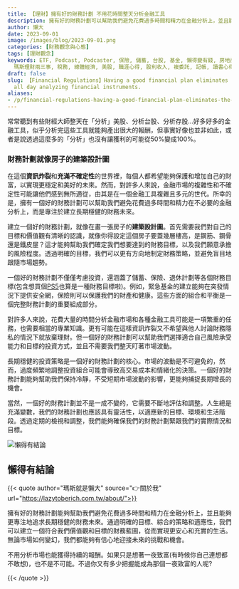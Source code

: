 ```yaml
---
title: 【理財】擁有好的財務計劃 不用花時間整天分析金融工具
description: 擁有好的財務計劃可以幫助我們避免花費過多時間和精力在金融分析上，並且能夠更專注地追求長期穩健的財務未來。透過明確的目標、綜合的策略和適應性，我們可以建立一個符合價值觀和目標的財務藍圖，從而實現更安心和充實的生活。
author: 懶大
date: 2023-09-01
image: /images/blog/2023-09-01.png
categories: [財務觀念與心態]
tags: [理財觀念]
keywords: ETF, Podcast, Podcaster, 保險, 儲蓄, 台股, 基金, 懶得變有錢, 房地產, 投資理財, 支出, 收入, 理財規劃,
  瑪斯理財兩三事, 稅務, 總體經濟, 美股, 職涯心得, 股利收入, 複委託, 記帳, 讀書心得, 財務規劃, 財商, 貸款, 資產配置, 退休規劃, 開源節流
draft: false
slug: 【Financial Regulations】Having a good financial plan eliminates the need to spend
  all day analyzing financial instruments.
aliases:
- /p/financial-regulations-having-a-good-financial-plan-eliminates-the-need-to-spend-all-day-analyzing-financial-instruments/
---
```


常常聽到有些財經大師整天在「分析」美股、分析台股、分析存股…好多好多的金融工具，似乎分析完這些工具就能夠產出很大的報酬，但事實好像也並非如此，或者是說透過這麼多的「分析」也沒有讓獲利的可能從50%變成100%。

### 財務計劃就像房子的建築設計圖

在這個**資訊炸裂**和**充滿不確定性**的世界裡，每個人都希望能夠保護和增加自己的財富，以實現更穩定和美好的未來。然而，對許多人來說，金融市場的複雜性和不確定性可能讓他們感到無所適從，由其是在一個金融工具複雜且多元的世代。所幸的是，擁有一個好的財務計劃可以幫助我們避免花費過多時間和精力在不必要的金融分析上，而是專注於建立長期穩健的財務未來。

建立一個好的財務計劃，就像在畫一張房子的**建築設計圖**。首先需要我們對自己的目標和價值觀有清晰的認識，就像你得設定這個房子要蓋幾層樓高，是鋼筋、鋼骨還是鐵皮屋？這才能夠幫助我們確定我們想要達到的財務目標，以及我們願意承擔的風險程度。透過明確的目標，我們可以更有方向地制定財務策略，並避免盲目地跟隨市場趨勢。

一個好的財務計劃不僅僅考慮投資，還涵蓋了儲蓄、保險、退休計劃等各個財務目標(包含想買個[PS5](https://www.playstation.com/zh-hant-tw/ps5/)也算是一種財務目標啦)。例如，緊急基金的建立能夠在突發情況下提供安全網，保險則可以保護我們的財產和健康。這些方面的組合和平衡是一個完整財務計劃的重要組成部分。

對許多人來說，花費大量的時間分析金融市場和各種金融工具可能是一項繁重的任務，也需要相當的專業知識。更有可能在這樣資訊炸裂又不希望與他人討論財務隱私的情況下就放棄理財。但一個好的財務計劃可以幫助我們選擇適合自己風險承受能力和目標的投資方式，並且不需要我們整天盯著市場波動。

長期穩健的投資策略是一個好的財務計劃的核心。市場的波動是不可避免的，然而，過度頻繁地調整投資組合可能會導致高交易成本和情緒化的決策。一個好的財務計劃能夠幫助我們保持冷靜，不受短期市場波動的影響，更能夠捕捉長期增長的機會。

當然，一個好的財務計劃並不是一成不變的，它需要不斷地評估和調整。人生總是充滿變數，我們的財務計劃也應該具有靈活性，以適應新的目標、環境和生活階段。透過定期的檢視和調整，我們能夠確保我們的財務計劃緊跟我們的實際情況和目標。



![懶得有結論](/images/blog/lazytobeconclude.svg)
## 懶得有結論

{{< quote author="瑪斯就是懶大" source="👉關於我" url="https://lazytoberich.com.tw/about/">}}

擁有好的財務計劃能夠幫助我們避免花費過多時間和精力在金融分析上，並且能夠更專注地追求長期穩健的財務未來。通過明確的目標、綜合的策略和適應性，我們可以建立一個符合我們價值觀和目標的財務藍圖，從而實現更安心和充實的生活。無論市場如何變幻，我們都能夠有信心地迎接未來的挑戰和機會。

不用分析市場也能獲得持續的報酬。如果只是想著一夜致富(有時候你自己連想都不敢想)，也不是不可能。不過你又有多少把握能成為那個一夜致富的人呢?

{{< /quote >}}
